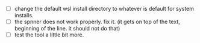 - [ ] change the default wsl install directory to whatever is default for system installs.
- [ ] the spnner does not work properly. fix it. (it gets on top of the text, beginning of the line. it should not do that)
- [ ] test the tool a little bit more.